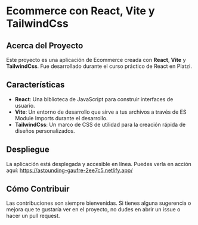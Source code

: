 # Ecommerce con React, Vite y TailwindCss

## Acerca del Proyecto

Este proyecto es una aplicación de Ecommerce creada con **React**, **Vite** y **TailwindCss**. Fue desarrollado durante el curso práctico de React en Platzi.

## Características

- **React**: Una biblioteca de JavaScript para construir interfaces de usuario.
- **Vite**: Un entorno de desarrollo que sirve a tus archivos a través de ES Module Imports durante el desarrollo.
- **TailwindCss**: Un marco de CSS de utilidad para la creación rápida de diseños personalizados.

## Despliegue

La aplicación está desplegada y accesible en línea. Puedes verla en acción aquí: https://astounding-gaufre-2ee7c5.netlify.app/

## Cómo Contribuir

Las contribuciones son siempre bienvenidas. Si tienes alguna sugerencia o mejora que te gustaría ver en el proyecto, no dudes en abrir un issue o hacer un pull request.
